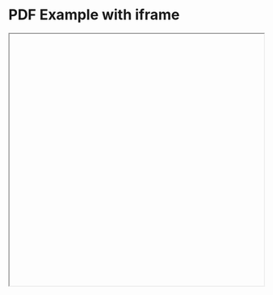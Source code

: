 
<html>
  <head>
    <title>Title of the document</title>
  </head>
  <body>
    <h1>PDF Example with iframe</h1>
    <iframe src="" width="100%" height="500px">
    </iframe>
  </body>
</html>
